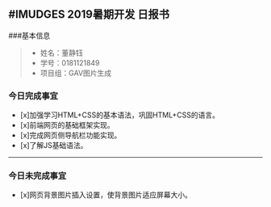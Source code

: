 #IMUDGES 2019暑期开发 日报书
-------
###基本信息
> * 姓名：董静钰
> * 学号：0181121849
> * 项目组：GAV图片生成
###  今日完成事宜
- [x]加强学习HTML+CSS的基本语法，巩固HTML+CSS的语言。
- [x]前端网页的基础框架实现。
- [x]完成网页侧导航栏功能实现。
- [x]了解JS基础语法。
-------
###  今日未完成事宜
-  [x]网页背景图片插入设置，使背景图片适应屏幕大小。

